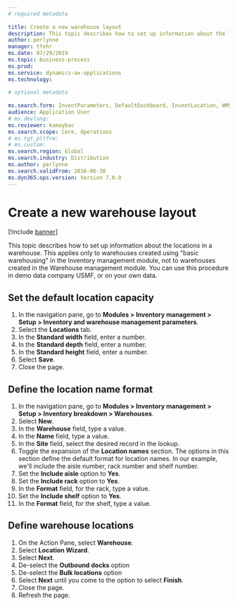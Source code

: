 ```yaml
--- 
# required metadata 
 
title: Create a new warehouse layout
description: This topic describes how to set up information about the locations in a warehouse. 
author: perlynne
manager: tfehr 
ms.date: 07/29/2019
ms.topic: business-process 
ms.prod:  
ms.service: dynamics-ax-applications 
ms.technology:  
 
# optional metadata 
 
ms.search.form: InventParameters, DefaultDashboard, InventLocation, WMSLocationWizard   
audience: Application User 
# ms.devlang:  
ms.reviewer: kamaybac
ms.search.scope: Core, Operations 
# ms.tgt_pltfrm:  
# ms.custom:  
ms.search.region: Global
ms.search.industry: Distribution
ms.author: perlynne
ms.search.validFrom: 2016-06-30 
ms.dyn365.ops.version: Version 7.0.0 
---
```

# Create a new warehouse layout

[!include [banner](../../includes/banner.md)]

This topic describes how to set up information about the locations in a warehouse. This applies only to warehouses created using "basic warehousing" in the Inventory management module, not to warehouses created in the Warehouse management module. You can use this procedure in demo data company USMF, or on your own data.


## Set the default location capacity
1. In the navigation pane, go to **Modules > Inventory management > Setup > Inventory and warehouse management parameters**.
2. Select the **Locations** tab.
3. In the **Standard width** field, enter a number.
4. In the **Standard depth** field, enter a number.
5. In the **Standard height** field, enter a number.
6. Select **Save**.
7. Close the page.

## Define the location name format
1. In the navigation pane, go to **Modules > Inventory management > Setup > Inventory breakdown > Warehouses**.
2. Select **New**.
3. In the **Warehouse** field, type a value.
4. In the **Name** field, type a value.
5. In the **Site** field, select the desired record in the lookup.
6. Toggle the expansion of the **Location names** section. The options in this section define the default format for location names. In our example, we'll include the aisle number, rack number and shelf number.  
7. Set the **Include aisle** option to **Yes**.
8. Set the **Include rack** option to **Yes**. 
9. In the **Format** field, for the rack, type a value.
10. Set the **Include shelf** option to **Yes**.
11. In the **Format** field, for the shelf, type a value.

## Define warehouse locations
1. On the Action Pane, select **Warehouse**.
2. Select **Location Wizard**.
3. Select **Next**.
4. De-select the **Outbound docks** option
5. De-select the **Bulk locations** option
6. Select **Next** until you come to the option to select **Finish**.
7. Close the page.
8. Refresh the page.

